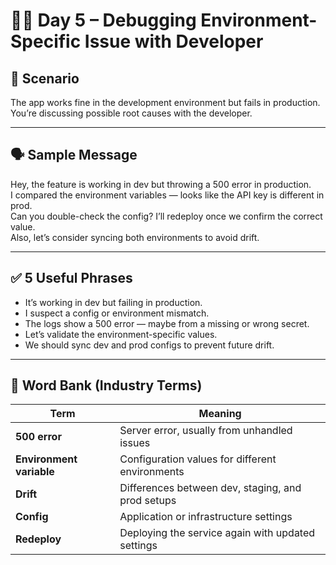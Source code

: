# 👨‍💻 Day 5 – Debugging Environment-Specific Issue with Developer

## 🎯 Scenario
The app works fine in the development environment but fails in production. You’re discussing possible root causes with the developer.

---

## 🗣️ Sample Message

Hey, the feature is working in dev but throwing a 500 error in production.  
I compared the environment variables — looks like the API key is different in prod.  
Can you double-check the config? I’ll redeploy once we confirm the correct value.  
Also, let’s consider syncing both environments to avoid drift.

---

## ✅ 5 Useful Phrases

- It’s working in dev but failing in production.
- I suspect a config or environment mismatch.
- The logs show a 500 error — maybe from a missing or wrong secret.
- Let’s validate the environment-specific values.
- We should sync dev and prod configs to prevent future drift.

---

## 🧠 Word Bank (Industry Terms)

| Term | Meaning |
|------|---------|
| **500 error** | Server error, usually from unhandled issues |
| **Environment variable** | Configuration values for different environments |
| **Drift** | Differences between dev, staging, and prod setups |
| **Config** | Application or infrastructure settings |
| **Redeploy** | Deploying the service again with updated settings |
